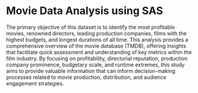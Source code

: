 # Movie Data Analysis using SAS

The primary objective of this dataset is to identify the most profitable movies, renowned directors, leading production companies, films with the highest budgets, and longest durations of all time. This analysis provides a comprehensive overview of the movie database (TMDB), offering insights that facilitate quick assessment and understanding of key metrics within the film industry. By focusing on profitability, directorial reputation, production company prominence, budgetary scale, and runtime extremes, this study aims to provide valuable information that can inform decision-making processes related to movie production, distribution, and audience engagement strategies.
